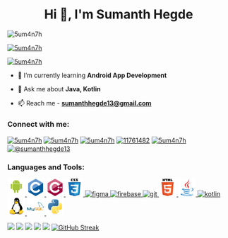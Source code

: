 

<h1 align="center">Hi 👋, I'm Sumanth Hegde</h1>
<p align="left"> <img src="https://komarev.com/ghpvc/?username=5um4n7h&label=Profile%20views&color=0e75b6&style=flat" alt="5um4n7h" /> </p>

<p align="left"> <a href="https://github.com/ryo-ma/github-profile-trophy"><img src="https://github-profile-trophy.vercel.app/?username=5um4n7h" alt="5um4n7h" /></a> </p>

<p align="left"> <a href="https://twitter.com/5um4n7h" target="blank"><img src="https://img.shields.io/twitter/follow/5um4n7h?logo=twitter&style=for-the-badge" alt="5um4n7h" /></a> </p>

- 🌱 I’m currently learning **Android App Development**

- 💬 Ask me about **Java, Kotlin**

- 📫 Reach me - **sumanthhegde13@gmail.com**

<h3 align="left">Connect with me:</h3>
<p align="left">
<a href="https://dev.to/5um4n7h" target="blank"><img align="center" src="https://cdn.jsdelivr.net/npm/simple-icons@3.0.1/icons/dev-dot-to.svg" alt="5um4n7h" height="30" width="40" /></a>
<a href="https://twitter.com/5um4n7h" target="blank"><img align="center" src="https://raw.githubusercontent.com/rahuldkjain/github-profile-readme-generator/master/src/images/icons/Social/twitter.svg" alt="5um4n7h" height="30" width="40" /></a>
<a href="https://linkedin.com/in/5um4n7h" target="blank"><img align="center" src="https://raw.githubusercontent.com/rahuldkjain/github-profile-readme-generator/master/src/images/icons/Social/linked-in-alt.svg" alt="5um4n7h" height="30" width="40" /></a>
<a href="https://stackoverflow.com/users/11761482" target="blank"><img align="center" src="https://raw.githubusercontent.com/rahuldkjain/github-profile-readme-generator/master/src/images/icons/Social/stack-overflow.svg" alt="11761482" height="30" width="40" /></a>
<a href="https://fb.com/5um4n7h" target="blank"><img align="center" src="https://raw.githubusercontent.com/rahuldkjain/github-profile-readme-generator/master/src/images/icons/Social/facebook.svg" alt="5um4n7h" height="30" width="40" /></a>
<a href="https://medium.com/@sumanthhegde13" target="blank"><img align="center" src="https://raw.githubusercontent.com/rahuldkjain/github-profile-readme-generator/master/src/images/icons/Social/medium.svg" alt="@sumanthhegde13" height="30" width="40" /></a>
</p>

<h3 align="left">Languages and Tools:</h3>
<p align="left"> <a href="https://developer.android.com" target="_blank"> <img src="https://raw.githubusercontent.com/devicons/devicon/master/icons/android/android-original-wordmark.svg" alt="android" width="40" height="40"/> </a> <a href="https://www.cprogramming.com/" target="_blank"> <img src="https://raw.githubusercontent.com/devicons/devicon/master/icons/c/c-original.svg" alt="c" width="40" height="40"/> </a> <a href="https://www.w3schools.com/cpp/" target="_blank"> <img src="https://raw.githubusercontent.com/devicons/devicon/master/icons/cplusplus/cplusplus-original.svg" alt="cplusplus" width="40" height="40"/> </a> <a href="https://www.w3schools.com/css/" target="_blank"> <img src="https://raw.githubusercontent.com/devicons/devicon/master/icons/css3/css3-original-wordmark.svg" alt="css3" width="40" height="40"/> </a> <a href="https://www.figma.com/" target="_blank"> <img src="https://www.vectorlogo.zone/logos/figma/figma-icon.svg" alt="figma" width="40" height="40"/> </a> <a href="https://firebase.google.com/" target="_blank"> <img src="https://www.vectorlogo.zone/logos/firebase/firebase-icon.svg" alt="firebase" width="40" height="40"/> </a> <a href="https://git-scm.com/" target="_blank"> <img src="https://www.vectorlogo.zone/logos/git-scm/git-scm-icon.svg" alt="git" width="40" height="40"/> </a> <a href="https://www.w3.org/html/" target="_blank"> <img src="https://raw.githubusercontent.com/devicons/devicon/master/icons/html5/html5-original-wordmark.svg" alt="html5" width="40" height="40"/> </a> <a href="https://www.java.com" target="_blank"> <img src="https://raw.githubusercontent.com/devicons/devicon/master/icons/java/java-original.svg" alt="java" width="40" height="40"/> </a> <a href="https://kotlinlang.org" target="_blank"> <img src="https://www.vectorlogo.zone/logos/kotlinlang/kotlinlang-icon.svg" alt="kotlin" width="40" height="40"/> </a> <a href="https://www.linux.org/" target="_blank"> <img src="https://raw.githubusercontent.com/devicons/devicon/master/icons/linux/linux-original.svg" alt="linux" width="40" height="40"/> </a> <a href="https://www.mysql.com/" target="_blank"> <img src="https://raw.githubusercontent.com/devicons/devicon/master/icons/mysql/mysql-original-wordmark.svg" alt="mysql" width="40" height="40"/> </a> <a href="https://www.python.org" target="_blank"> <img src="https://raw.githubusercontent.com/devicons/devicon/master/icons/python/python-original.svg" alt="python" width="40" height="40"/> </a> </p>

![](https://github-profile-summary-cards.vercel.app/api/cards/profile-details?username=5um4n7h&theme=default) 
![](https://github-profile-summary-cards.vercel.app/api/cards/repos-per-language?username=5um4n7h&theme=default)
![](https://github-profile-summary-cards.vercel.app/api/cards/most-commit-language?username=5um4n7h&theme=default)
![](https://github-profile-summary-cards.vercel.app/api/cards/stats?username=5um4n7h&theme=default)
![](https://github-profile-summary-cards.vercel.app/api/cards/productive-time?username=5um4n7h&theme=default)
[![GitHub Streak](https://github-readme-streak-stats.herokuapp.com?user=5um4n7h&hide_border=true)](https://git.io/streak-stats)

